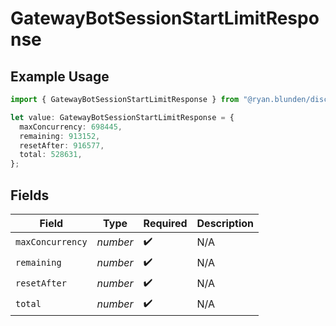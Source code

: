 # GatewayBotSessionStartLimitResponse

## Example Usage

```typescript
import { GatewayBotSessionStartLimitResponse } from "@ryan.blunden/discord-sdk/models/components";

let value: GatewayBotSessionStartLimitResponse = {
  maxConcurrency: 698445,
  remaining: 913152,
  resetAfter: 916577,
  total: 528631,
};
```

## Fields

| Field              | Type               | Required           | Description        |
| ------------------ | ------------------ | ------------------ | ------------------ |
| `maxConcurrency`   | *number*           | :heavy_check_mark: | N/A                |
| `remaining`        | *number*           | :heavy_check_mark: | N/A                |
| `resetAfter`       | *number*           | :heavy_check_mark: | N/A                |
| `total`            | *number*           | :heavy_check_mark: | N/A                |